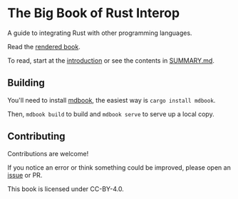 # The Big Book of Rust Interop

A guide to integrating Rust with other programming languages.

Read the [rendered book](https://nrc.github.io/big-book-ffi).

To read, start at the [introduction](intro.md) or see the contents in [SUMMARY.md](SUMMARY.md).

## Building

You'll need to install [mdbook](https://rust-lang.github.io/mdBook/), the easiest way is `cargo install mdbook`.

Then, `mdbook build` to build and `mdbook serve` to serve up a local copy.

## Contributing

Contributions are welcome!

If you notice an error or think something could be improved, please open an [issue](https://github.com/nrc/big-book-ffi/issues/new) or PR.

This book is licensed under CC-BY-4.0.
